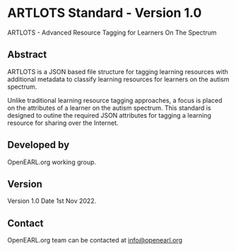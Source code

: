 # ARTLOTS Standard - Version 1.0
ARTLOTS - Advanced Resource Tagging for Learners On The Spectrum


## Abstract
ARTLOTS is a JSON based file structure for tagging learning resources with additional metadata
to classify learning resources for learners on the autism spectrum.

Unlike traditional learning resource tagging approaches, a focus is placed on the attributes of a learner on the autism spectrum.
This standard is designed to outine the required JSON attributes for tagging a learning resource for sharing over the Internet.



## Developed by

OpenEARL.org working group.


## Version
Version 1.0
Date 1st Nov 2022.

## Contact

OpenEARL.org team can be contacted at info@openearl.org

